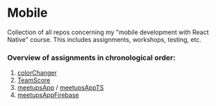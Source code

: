 # Mobile

Collection of all repos concerning my "mobile development with React Native" course. This includes assignments, workshops, testing, etc.

### Overview of assignments in chronological order:

1. [colorChanger](https://github.com/ikhlosi/colorChanger)
1. [TeamScore](https://github.com/ikhlosi/TeamScore/)
1. [meetupsApp](https://github.com/ikhlosi/meetupsApp) / [meetupsAppTS](https://github.com/ikhlosi/meetupsAppTS)
1. [meetupsAppFirebase](https://github.com/ikhlosi/meetupsAppFirebase)
